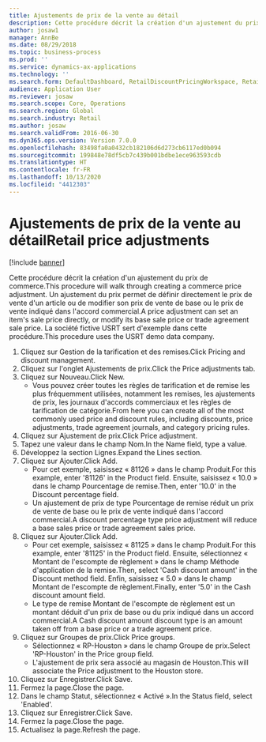 ```yaml
---
title: Ajustements de prix de la vente au détail
description: Cette procédure décrit la création d'un ajustement du prix de commerce.
author: josaw1
manager: AnnBe
ms.date: 08/29/2018
ms.topic: business-process
ms.prod: ''
ms.service: dynamics-ax-applications
ms.technology: ''
ms.search.form: DefaultDashboard, RetailDiscountPricingWorkspace, RetailPeriodicDiscount, RetailDiscountPriceGroup
audience: Application User
ms.reviewer: josaw
ms.search.scope: Core, Operations
ms.search.region: Global
ms.search.industry: Retail
ms.author: josaw
ms.search.validFrom: 2016-06-30
ms.dyn365.ops.version: Version 7.0.0
ms.openlocfilehash: 83498fa0a0432cb182106d6d273cb6117ed0b094
ms.sourcegitcommit: 199848e78df5cb7c439b001bdbe1ece963593cdb
ms.translationtype: HT
ms.contentlocale: fr-FR
ms.lasthandoff: 10/13/2020
ms.locfileid: "4412303"
---
```

# <a name="retail-price-adjustments"></a><span data-ttu-id="2fc99-103"> Ajustements de prix de la vente au détail</span><span class="sxs-lookup"><span data-stu-id="2fc99-103">Retail price adjustments</span></span>

[!include [banner](../includes/banner.md)]

<span data-ttu-id="2fc99-104">Cette procédure décrit la création d'un ajustement du prix de commerce.</span><span class="sxs-lookup"><span data-stu-id="2fc99-104">This procedure will walk through creating a commerce price adjustment.</span></span> <span data-ttu-id="2fc99-105">Un ajustement du prix permet de définir directement le prix de vente d'un article ou de modifier son prix de vente de base ou le prix de vente indiqué dans l'accord commercial.</span><span class="sxs-lookup"><span data-stu-id="2fc99-105">A price adjustment can set an item's sale price directly, or modify its base sale price or trade agreement sale price.</span></span> <span data-ttu-id="2fc99-106">La société fictive USRT sert d'exemple dans cette procédure.</span><span class="sxs-lookup"><span data-stu-id="2fc99-106">This procedure uses the USRT demo data company.</span></span>

1. <span data-ttu-id="2fc99-107">Cliquez sur Gestion de la tarification et des remises.</span><span class="sxs-lookup"><span data-stu-id="2fc99-107">Click Pricing and discount management.</span></span>
2. <span data-ttu-id="2fc99-108">Cliquez sur l'onglet Ajustements de prix.</span><span class="sxs-lookup"><span data-stu-id="2fc99-108">Click the Price adjustments tab.</span></span>
3. <span data-ttu-id="2fc99-109">Cliquez sur Nouveau.</span><span class="sxs-lookup"><span data-stu-id="2fc99-109">Click New.</span></span>
    * <span data-ttu-id="2fc99-110">Vous pouvez créer toutes les règles de tarification et de remise les plus fréquemment utilisées, notamment les remises, les ajustements de prix, les journaux d'accords commerciaux et les règles de tarification de catégorie.</span><span class="sxs-lookup"><span data-stu-id="2fc99-110">From here you can create all of the most commonly used price and discount rules, including discounts, price adjustments, trade agreement journals, and category pricing rules.</span></span>  
4. <span data-ttu-id="2fc99-111">Cliquez sur Ajustement de prix.</span><span class="sxs-lookup"><span data-stu-id="2fc99-111">Click Price adjustment.</span></span>
5. <span data-ttu-id="2fc99-112">Tapez une valeur dans le champ Nom.</span><span class="sxs-lookup"><span data-stu-id="2fc99-112">In the Name field, type a value.</span></span>
6. <span data-ttu-id="2fc99-113">Développez la section Lignes.</span><span class="sxs-lookup"><span data-stu-id="2fc99-113">Expand the Lines section.</span></span>
7. <span data-ttu-id="2fc99-114">Cliquez sur Ajouter.</span><span class="sxs-lookup"><span data-stu-id="2fc99-114">Click Add.</span></span>
    * <span data-ttu-id="2fc99-115">Pour cet exemple, saisissez « 81126 » dans le champ Produit.</span><span class="sxs-lookup"><span data-stu-id="2fc99-115">For this example, enter '81126' in the Product field.</span></span> <span data-ttu-id="2fc99-116">Ensuite, saisissez « 10.0 » dans le champ Pourcentage de remise.</span><span class="sxs-lookup"><span data-stu-id="2fc99-116">Then, enter '10.0' in the Discount percentage field.</span></span>  
    * <span data-ttu-id="2fc99-117">Un ajustement de prix de type Pourcentage de remise réduit un prix de vente de base ou le prix de vente indiqué dans l'accord commercial.</span><span class="sxs-lookup"><span data-stu-id="2fc99-117">A discount percentage type price adjustment will reduce a base sales price or trade agreement sales price.</span></span>  
8. <span data-ttu-id="2fc99-118">Cliquez sur Ajouter.</span><span class="sxs-lookup"><span data-stu-id="2fc99-118">Click Add.</span></span>
    * <span data-ttu-id="2fc99-119">Pour cet exemple, saisissez « 81125 » dans le champ Produit.</span><span class="sxs-lookup"><span data-stu-id="2fc99-119">For this example, enter '81125' in the Product field.</span></span> <span data-ttu-id="2fc99-120">Ensuite, sélectionnez « Montant de l'escompte de règlement » dans le champ Méthode d'application de la remise.</span><span class="sxs-lookup"><span data-stu-id="2fc99-120">Then, select 'Cash discount amount' in the Discount method field.</span></span>    <span data-ttu-id="2fc99-121">Enfin, saisissez « 5.0 » dans le champ Montant de l'escompte de règlement.</span><span class="sxs-lookup"><span data-stu-id="2fc99-121">Finally, enter '5.0' in the Cash discount amount field.</span></span>  
    * <span data-ttu-id="2fc99-122">Le type de remise Montant de l'escompte de règlement est un montant déduit d'un prix de base ou du prix indiqué dans un accord commercial.</span><span class="sxs-lookup"><span data-stu-id="2fc99-122">A Cash discount amount discount type is an amount taken off from a base price or a trade agreement price.</span></span>  
9. <span data-ttu-id="2fc99-123">Cliquez sur Groupes de prix.</span><span class="sxs-lookup"><span data-stu-id="2fc99-123">Click Price groups.</span></span>
    * <span data-ttu-id="2fc99-124">Sélectionnez « RP-Houston » dans le champ Groupe de prix.</span><span class="sxs-lookup"><span data-stu-id="2fc99-124">Select 'RP-Houston' in the Price group field.</span></span>  
    * <span data-ttu-id="2fc99-125">L'ajustement de prix sera associé au magasin de Houston.</span><span class="sxs-lookup"><span data-stu-id="2fc99-125">This will associate the Price adjustment to the Houston store.</span></span>  
10. <span data-ttu-id="2fc99-126">Cliquez sur Enregistrer.</span><span class="sxs-lookup"><span data-stu-id="2fc99-126">Click Save.</span></span>
11. <span data-ttu-id="2fc99-127">Fermez la page.</span><span class="sxs-lookup"><span data-stu-id="2fc99-127">Close the page.</span></span>
12. <span data-ttu-id="2fc99-128">Dans le champ Statut, sélectionnez « Activé ».</span><span class="sxs-lookup"><span data-stu-id="2fc99-128">In the Status field, select 'Enabled'.</span></span>
13. <span data-ttu-id="2fc99-129">Cliquez sur Enregistrer.</span><span class="sxs-lookup"><span data-stu-id="2fc99-129">Click Save.</span></span>
14. <span data-ttu-id="2fc99-130">Fermez la page.</span><span class="sxs-lookup"><span data-stu-id="2fc99-130">Close the page.</span></span>
15. <span data-ttu-id="2fc99-131">Actualisez la page.</span><span class="sxs-lookup"><span data-stu-id="2fc99-131">Refresh the page.</span></span>

